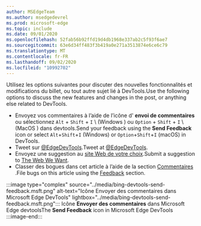 ```yaml
---
author: MSEdgeTeam
ms.author: msedgedevrel
ms.prod: microsoft-edge
ms.topic: include
ms.date: 09/01/2020
ms.openlocfilehash: 52fab56b92ffd19d4db1968e337ab2c5f93f6ae7
ms.sourcegitcommit: 63e6d34ff483f3b419a0e271a3513874e6ce6c79
ms.translationtype: MT
ms.contentlocale: fr-FR
ms.lasthandoff: 09/02/2020
ms.locfileid: "10992702"
---
```

<span data-ttu-id="aae32-101">Utilisez les options suivantes pour discuter des nouvelles fonctionnalités et modifications du billet, ou tout autre sujet lié à DevTools.</span><span class="sxs-lookup"><span data-stu-id="aae32-101">Use the following options to discuss the new features and changes in the post, or anything else related to DevTools.</span></span>  

*   <span data-ttu-id="aae32-102">Envoyez vos commentaires à l’aide de l’icône d' **envoi de commentaires** ou sélectionnez `Alt` + `Shift` + `I` \ (Windows \) ou `Option` + `Shift` + `I` \ (MacOS \) dans devtools.</span><span class="sxs-lookup"><span data-stu-id="aae32-102">Send your feedback using the **Send Feedback** icon or select `Alt`+`Shift`+`I` \(Windows\) or `Option`+`Shift`+`I` \(macOS\) in DevTools.</span></span>  
*   <span data-ttu-id="aae32-103">Tweet sur [@EdgeDevTools][PostTweetEdgeDevTools].</span><span class="sxs-lookup"><span data-stu-id="aae32-103">Tweet at [@EdgeDevTools][PostTweetEdgeDevTools].</span></span>  
*   <span data-ttu-id="aae32-104">Envoyez une suggestion au [site Web de votre choix][TheWebWeWant].</span><span class="sxs-lookup"><span data-stu-id="aae32-104">Submit a suggestion to [The Web We Want][TheWebWeWant].</span></span>  
*   <span data-ttu-id="aae32-105">Classer des bogues dans cet article à l’aide de la section [Commentaires](#feedback) .</span><span class="sxs-lookup"><span data-stu-id="aae32-105">File bugs on this article using the [Feedback](#feedback) section.</span></span>  

:::image type="complex" source="../media/bing-devtools-send-feedback.msft.png" alt-text="Icône Envoyer des commentaires dans Microsoft Edge DevTools" lightbox="../media/bing-devtools-send-feedback.msft.png":::
   <span data-ttu-id="aae32-107">Icône **Envoyer des commentaires** dans Microsoft Edge devtools</span><span class="sxs-lookup"><span data-stu-id="aae32-107">The **Send Feedback** icon in Microsoft Edge DevTools</span></span>  
:::image-end:::  

<!-- links -->  

[PostTweetEdgeDevTools]: https://twitter.com/intent/tweet?text=@EdgeDevTools "@EdgeDevTools | Publiez un tweet"  

[EdgeDevToolsTwitterAccount]: https://twitter.com/EdgeDevTools "@EdgeDevTools compte Twitter"  

[GitHubMicrosoftDocsEdgeDeveloperNewIssue]: https://github.com/MicrosoftDocs/edge-developer/issues/new?title=[DevTools%20Docs%20Feedback] "Nouveau problème-MicrosoftDocs/Edge-développeur-GitHub"  

[TheWebWeWant]: https://webwewant.fyi "Le site Web de votre choix"  
